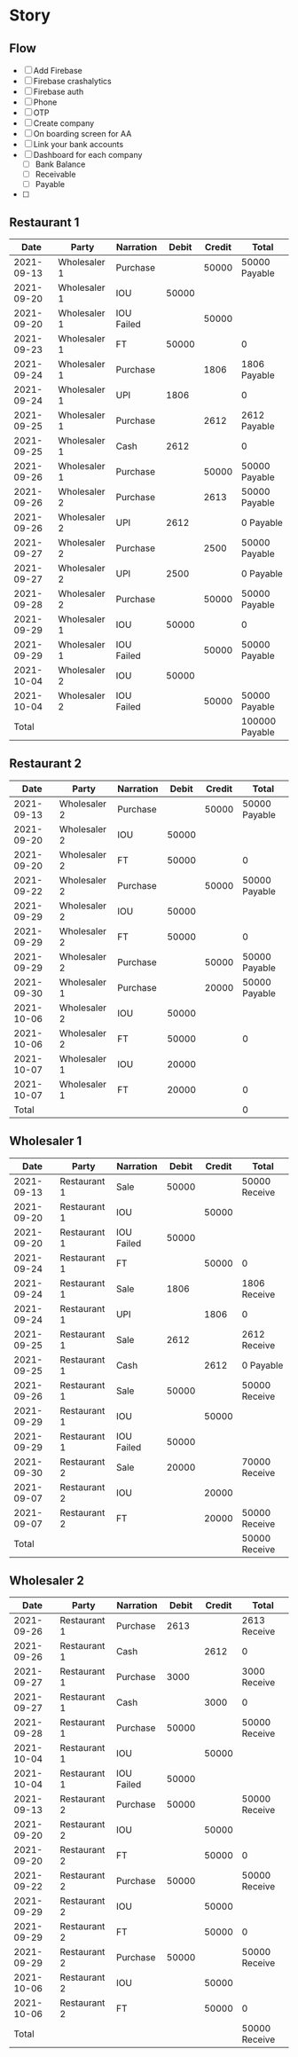 # Story

## Flow

- [ ] Add Firebase
- [ ] Firebase crashalytics
- [ ] Firebase auth
- [ ] Phone
- [ ] OTP
- [ ] Create company
- [ ] On boarding screen for AA
- [ ] Link your bank accounts
- [ ] Dashboard for each company
  - [ ] Bank Balance
  - [ ] Receivable
  - [ ] Payable
- [ ] 




## Restaurant 1

| Date        | Party        | Narration  | Debit  | Credit | Total          |
|---|---|---|---|---|---|
| 2021-09-13  | Wholesaler 1 | Purchase   |        | 50000  | 50000 Payable  |
| 2021-09-20  | Wholesaler 1 | IOU        |  50000 |        |                |
| 2021-09-20  | Wholesaler 1 | IOU Failed |        | 50000  |                |
| 2021-09-23  | Wholesaler 1 | FT         |  50000 |        | 0              |
| 2021-09-24  | Wholesaler 1 | Purchase   |        | 1806   | 1806 Payable   |
| 2021-09-24  | Wholesaler 1 | UPI        |  1806  |        | 0              |
| 2021-09-25  | Wholesaler 1 | Purchase   |        | 2612   | 2612 Payable   |
| 2021-09-25  | Wholesaler 1 | Cash       |  2612  |        | 0              |
| 2021-09-26  | Wholesaler 1 | Purchase   |        | 50000  | 50000 Payable  |
| 2021-09-26  | Wholesaler 2 | Purchase   |        | 2613   | 50000 Payable  |
| 2021-09-26  | Wholesaler 2 | UPI        |  2612  |        | 0 Payable      |
| 2021-09-27  | Wholesaler 2 | Purchase   |        | 2500   | 50000 Payable  |
| 2021-09-27  | Wholesaler 2 | UPI        |  2500  |        | 0 Payable      |
| 2021-09-28  | Wholesaler 2 | Purchase   |        | 50000  | 50000 Payable  |
| 2021-09-29  | Wholesaler 1 | IOU        |  50000 |        | 0              |
| 2021-09-29  | Wholesaler 1 | IOU Failed |        | 50000  | 50000 Payable  |
| 2021-10-04  | Wholesaler 2 | IOU        |  50000 |        |                |
| 2021-10-04  | Wholesaler 2 | IOU Failed |        | 50000  | 50000 Payable  |
| Total       |              |            |        |        |100000 Payable  |


## Restaurant 2

| Date        | Party        | Narration  | Debit  | Credit | Total          |
|---|---|---|---|---|---|
| 2021-09-13  | Wholesaler 2 | Purchase   |        | 50000  | 50000 Payable  |
| 2021-09-20  | Wholesaler 2 | IOU        |  50000 |        |                |
| 2021-09-20  | Wholesaler 2 | FT         |  50000 |        | 0              |
| 2021-09-22  | Wholesaler 2 | Purchase   |        | 50000  | 50000 Payable  |
| 2021-09-29  | Wholesaler 2 | IOU        |  50000 |        |                |
| 2021-09-29  | Wholesaler 2 | FT         |  50000 |        | 0              |
| 2021-09-29  | Wholesaler 2 | Purchase   |        | 50000  | 50000 Payable  |
| 2021-09-30  | Wholesaler 1 | Purchase   |        | 20000  | 50000 Payable  |
| 2021-10-06  | Wholesaler 2 | IOU        |  50000 |        |                |
| 2021-10-06  | Wholesaler 2 | FT         |  50000 |        | 0              |
| 2021-10-07  | Wholesaler 1 | IOU        |  20000 |        |                |
| 2021-10-07  | Wholesaler 1 | FT         |  20000 |        | 0              |
| Total       |              |            |        |        | 0              |

## Wholesaler 1

| Date        | Party        | Narration  | Debit  | Credit | Total          |
|---|---|---|---|---|---|
| 2021-09-13  | Restaurant 1 | Sale       |  50000 |        | 50000 Receive  |
| 2021-09-20  | Restaurant 1 | IOU        |        | 50000  |                |
| 2021-09-20  | Restaurant 1 | IOU Failed |  50000 |        |                |
| 2021-09-24  | Restaurant 1 | FT         |        | 50000  | 0              |
| 2021-09-24  | Restaurant 1 | Sale       |  1806  |        | 1806 Receive   |
| 2021-09-24  | Restaurant 1 | UPI        |        | 1806   | 0              |
| 2021-09-25  | Restaurant 1 | Sale       |  2612  |        | 2612 Receive   |
| 2021-09-25  | Restaurant 1 | Cash       |        | 2612   | 0 Payable      |
| 2021-09-26  | Restaurant 1 | Sale       |  50000 |        | 50000 Receive  |
| 2021-09-29  | Restaurant 1 | IOU        |        | 50000  |                |
| 2021-09-29  | Restaurant 1 | IOU Failed |  50000 |        |                |
| 2021-09-30  | Restaurant 2 | Sale       |  20000 |        | 70000 Receive  |
| 2021-09-07  | Restaurant 2 | IOU        |        | 20000  |                |
| 2021-09-07  | Restaurant 2 | FT         |        | 20000  | 50000 Receive  |
| Total       |              |            |        |        | 50000 Receive  |

## Wholesaler 2

| Date        | Party        | Narration  | Debit  | Credit | Total          |
|---|---|---|---|---|---|
| 2021-09-26  | Restaurant 1 | Purchase   |  2613  |        | 2613 Receive   |
| 2021-09-26  | Restaurant 1 | Cash       |        | 2612   | 0              |
| 2021-09-27  | Restaurant 1 | Purchase   |  3000  |        | 3000 Receive   |
| 2021-09-27  | Restaurant 1 | Cash       |        | 3000   | 0              |
| 2021-09-28  | Restaurant 1 | Purchase   |  50000 |        | 50000 Receive  |
| 2021-10-04  | Restaurant 1 | IOU        |        | 50000  |                |
| 2021-10-04  | Restaurant 1 | IOU Failed |  50000 |        |                |
| 2021-09-13  | Restaurant 2 | Purchase   |  50000 |        | 50000 Receive  |
| 2021-09-20  | Restaurant 2 | IOU        |        | 50000  |                |
| 2021-09-20  | Restaurant 2 | FT         |        | 50000  | 0              |
| 2021-09-22  | Restaurant 2 | Purchase   |  50000 |        | 50000 Receive  |
| 2021-09-29  | Restaurant 2 | IOU        |        | 50000  |                |
| 2021-09-29  | Restaurant 2 | FT         |        | 50000  | 0              |
| 2021-09-29  | Restaurant 2 | Purchase   |  50000 |        | 50000 Receive  |
| 2021-10-06  | Restaurant 2 | IOU        |        | 50000  |                |
| 2021-10-06  | Restaurant 2 | FT         |        | 50000  | 0              |
| Total       |              |            |        |        | 50000 Receive  |